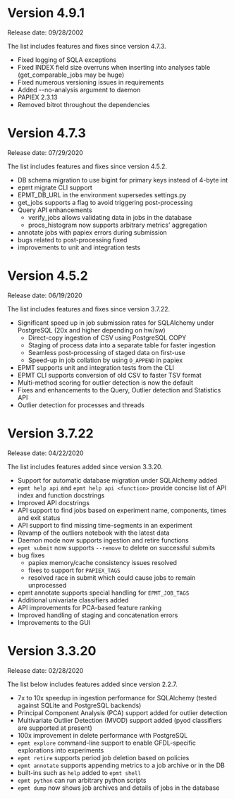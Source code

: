 Version 4.9.1
=============

  Release date: 09/28/2002

  The list includes features and fixes since version 4.7.3.

  - Fixed logging of SQLA exceptions
  - Fixed INDEX field size overruns when inserting into analyses table (get_comparable_jobs may be huge)
  - Fixed numerous versioning issues in requirements
  - Added --no-analysis argument to daemon
  - PAPIEX 2.3.13
  - Removed bitrot throughout the dependencies
  
Version 4.7.3
=============

  Release date: 07/29/2020

  The list includes features and fixes since version 4.5.2.

  - DB schema migration to use bigint for primary keys instead of 4-byte int
  - epmt migrate CLI support
  - EPMT_DB_URL in the environment supersedes settings.py
  - get_jobs supports a flag to avoid triggering post-processing
  - Query API enhancements
    - verify_jobs allows validating data in jobs in the database
    - procs_histogram now supports arbitrary metrics' aggregation
  - annotate jobs with papiex errors during submission
  - bugs related to post-processing fixed
  - improvements to unit and integration tests

Version 4.5.2
=============

  Release date: 06/19/2020

  The list includes features and fixes since version 3.7.22.

  - Significant speed up in job submission rates for SQLAlchemy
    under PostgreSQL (20x and higher depending on hw/sw)
    - Direct-copy ingestion of CSV using PostgreSQL COPY
    - Staging of process data into a separate table for faster ingestion
    - Seamless post-processing of staged data on first-use
    - Speed-up in job collation by using `O_APPEND` in papiex
  - EPMT supports unit and integration tests from the CLI
  - EPMT CLI supports conversion of old CSV to faster TSV format
  - Multi-method scoring for outlier detection is now the default
  - Fixes and enhancements to the Query, Outlier detection and Statistics API
  - Outlier detection for processes and threads


Version 3.7.22
==============

  Release date: 04/22/2020

  The list includes features added since version 3.3.20.

  - Support for automatic database migration under SQLAlchemy added
  - `epmt help api` and `epmt help api <function>` provide
    concise list of API index and function docstrings
  - Improved API docstrings
  - API support to find jobs based on experiment name, components,
    times and exit status
  - API support to find missing time-segments in an experiment
  - Revamp of the outliers notebook with the latest data
  - Daemon mode now supports ingestion and retire functions
  - `epmt submit` now supports `--remove` to delete on successful submits
  - bug fixes
    - papiex memory/cache consistency issues resolved
    - fixes to support for `PAPIEX_TAGS`
    - resolved race in submit which could cause jobs to remain unprocessed
  - epmt annotate supports special handling for `EPMT_JOB_TAGS`
  - Additional univariate classifiers added
  - API improvements for PCA-based feature ranking
  - Improved handling of staging and concatenation errors
  - Improvements to the GUI

Version 3.3.20
==============

  Release date: 02/28/2020

  The list below includes features added since version 2.2.7.

  - 7x to 10x speedup in ingestion performance for SQLAlchemy
    (tested against SQLite and PostgreSQL backends)
  - Principal Component Analysis (PCA) support added for outlier detection
  - Multivariate Outlier Detection (MVOD) support added (pyod classifiers
    are supported at present)
  - 100x improvement in delete performance with PostgreSQL
  - `epmt explore` command-line support to enable GFDL-specific
    explorations into experiments
  - `epmt retire` supports period job deletion based on policies
  - `epmt annotate` supports appending metrics to a job archive or in the DB
  - built-ins such as `help` added to `epmt shell`
  - `epmt python` can run arbitrary python scripts
  - `epmt dump` now shows job archives and details of jobs in the database
